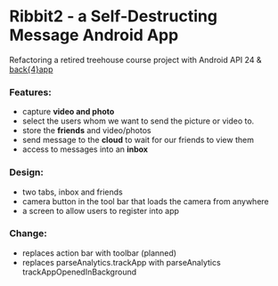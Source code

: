 # Ribbit2 - a Self-Destructing Message Android App
Refactoring a retired treehouse course project with Android API 24 &amp; [back{4}app]
### Features:
- capture **video and photo**
- select the users whom we want to send the picture or video to. 
- store the **friends** and video/photos
- send message to the **cloud** to wait for our friends to view them
- access to messages into an **inbox**

### Design:
- two tabs, inbox and friends
- camera button in the tool bar that loads the camera from anywhere
- a screen to allow users to register into app

### Change:
- replaces action bar with toolbar (planned)
- replaces parseAnalytics.trackApp with parseAnalytics trackAppOpenedInBackground

[back{4}app]:<https://www.back4app.com/>